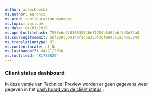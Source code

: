 ```yaml
---
author: aczechowski
ms.author: aaroncz
ms.prod: configuration-manager
ms.topic: include
ms.date: 04/03/2019
ms.openlocfilehash: 7538ebe4f030530526e71254b5464ebf3d3d82a0
ms.sourcegitcommit: bbf820c35414bf2cba356f30fe047c1a34c5384d
ms.translationtype: MT
ms.contentlocale: nl-NL
ms.lasthandoff: 04/21/2020
ms.locfileid: "81716829"
---
```

### <a name="client-health-dashboard"></a><a name="ki_health"></a>Client status dashboard

In deze versie van Technical Preview worden er geen gegevens weer gegeven in het [dash board van de client status](../../technical-preview-1901.md#bkmk_health) .